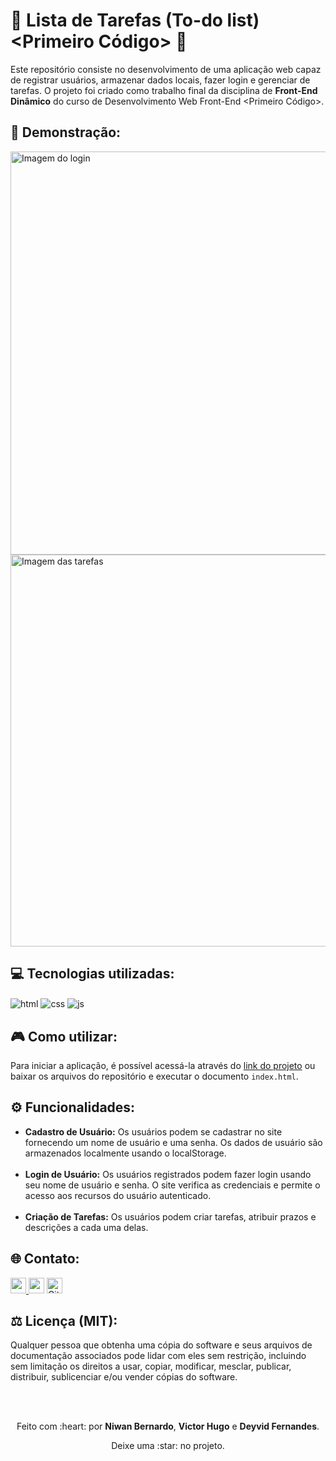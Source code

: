 <!-- Início da seção de introdução -->
<h1>🚀 Lista de Tarefas (To-do list) &lt;Primeiro Código&gt; 📝</h1>
<p>Este repositório consiste no desenvolvimento de uma aplicação web capaz de registrar usuários, armazenar dados locais, fazer login e gerenciar de tarefas. O projeto foi criado como trabalho final da disciplina de <b>Front-End Dinâmico</b> do curso de Desenvolvimento Web Front-End &lt;Primeiro Código&gt;.</p> 
<!-- Fim da seção de introdução -->


<!-- Início da seção de demonstração -->
<h2>🎥 Demonstração: </h2>
<a href="https://zerotohero3.github.io/projetofinal-todolist"><img src="https://i.postimg.cc/XqtQ3ZK3/login-todo.png" width="584" height="645" alt="Imagem do login" ></a>
<a href="https://zerotohero3.github.io/projetofinal-todolist"><img src="https://i.postimg.cc/yxzYgjyb/todo-list.png" width="762" height="627" alt="Imagem das tarefas" ></a>
<!-- Fim da seção de demonstração -->


<!-- Início da seção de usos -->
<h2>💻 Tecnologias utilizadas: </h2>
<p>
  <img align="center" alt="html" src="https://img.shields.io/badge/html5-%23E34F26.svg?style=for-the-badge&logo=html5&logoColor=white"/>
  <img align="center" alt="css" src="https://img.shields.io/badge/css3-%231572B6.svg?style=for-the-badge&logo=css3&logoColor=white"/>
  <img align="center" alt="js" src="https://img.shields.io/badge/javascript-%23323330.svg?style=for-the-badge&logo=javascript&logoColor=%23F7DF1E"/>
</p>
<!-- Fim da seção de usos -->


<!-- Início da seção de usos -->
<h2>🎮 Como utilizar: </h2>
<p>Para iniciar a aplicação, é possível acessá-la através do <a href="https://zerotohero3.github.io/projetofinal-todolist">link do projeto</a> ou baixar os arquivos do repositório e executar o documento <code>index.html</code>.</p>
<!-- Fim da seção de usos -->

<!-- Início da seção de funcionalidades -->
<h2>⚙️ Funcionalidades: </h2>
<ul>
  <li><b>Cadastro de Usuário:</b> Os usuários podem se cadastrar no site fornecendo um nome de
usuário e uma senha. Os dados de usuário são armazenados localmente usando o
localStorage.
</li>
  <br>
  <li><b>Login de Usuário:</b> Os usuários registrados podem fazer login usando seu nome de usuário
e senha. O site verifica as credenciais e permite o acesso aos recursos do usuário
autenticado.
</li>
  <br>
    <li><b>Criação de Tarefas:</b> Os usuários podem criar tarefas, atribuir prazos e descrições a cada
uma delas.</li>
</ul>
<!-- Fim da seção de funcionalidades -->


<!-- Início da seção "Contato" -->
<h2>🌐 Contato: </h2>
<p>
<a href="https://www.linkedin.com/in/vhsoftdev/"><img src="https://img.shields.io/badge/linkedin-%230077B5.svg?&style=for-the-badge&logo=linkedin&logoColor=white" target="_blank" height=25> </a>
<a href="https://www.instagram.com/trvpsxvnt/"><img src="https://img.shields.io/badge/instagram-%23E4405F.svg?&style=for-the-badge&logo=instagram&logoColor=white" target="_blank" height=25></a> 
<a href="https://github.com/zerotohero3" target="_blank"><img alt="Github" src="https://img.shields.io/badge/GitHub-%2312100E.svg?&style=for-the-badge&logo=Github&logoColor=white" target="_blank" height=25 /></a>
</p>
<!-- Fim da seção "Contato" -->


<!-- Início da seção de licença -->
<h2>⚖️ Licença (MIT): </h2>
<p> Qualquer pessoa que obtenha uma cópia do software e seus arquivos de documentação associados pode lidar com eles sem restrição, incluindo sem limitação os direitos a usar, copiar, modificar, mesclar, publicar, distribuir, sublicenciar e/ou vender cópias do software. </p>
<!-- Fim da seção de licença -->

<br>
<br>

<!-- Início da seção "Finalização" -->
<div align="center">
  <p>Feito com :heart: por <b>Niwan Bernardo</b>, <b>Victor Hugo</b> e <b>Deyvid Fernandes</b>.</p>
  <p>Deixe uma :star: no projeto.</p>
</div>
<!-- Fim da seção "Finalização" -->
